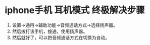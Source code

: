 # iphone手机 耳机模式 终极解决步骤
1. 设置->通用->辅助功能->音频通话方式->选择扬声器。
2. 然后拨打该手机，接通，使用扬声器。
3. 然后就好了，可以把音频通话方式在切换为自动。

